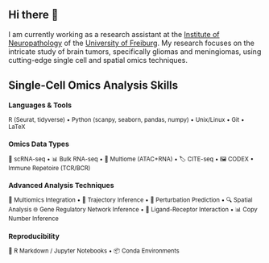 ## Hi there 👋
I am currently working as a research assistant at the [Institute of Neuropathology](https://www.uniklinik-freiburg.de/neuropathology.html) of the [University of Freiburg](https://uni-freiburg.de/en/). My research focuses on the intricate study of brain tumors, specifically gliomas and meningiomas, using cutting-edge single cell and spatial omics techniques. 
## Single-Cell Omics Analysis Skills
<small>

### Languages & Tools
R (Seurat, tidyverse) • Python (scanpy, seaborn, pandas, numpy) • Unix/Linux • Git • LaTeX

### Omics Data Types
🧬 scRNA-seq • 📊 Bulk RNA-seq • 🔗 Multiome (ATAC+RNA) • 🏷️ CITE-seq • 🖼️ CODEX • Immune Repetoire (TCR/BCR)

### Advanced Analysis Techniques
🔗 Multiomics Integration • 🧭 Trajectory Inference • 🔮 Perturbation Prediction • 🔍 Spatial Analysis
🌐 Gene Regulatory Network Inference • 🧩 Ligand-Receptor Interaction • 📊 Copy Number Inference


### Reproducibility
📓 R Markdown / Jupyter Notebooks • 📦 Conda Environments 

<small>
<!--
**niklasbinder/niklasbinder** is a ✨ _special_ ✨ repository because its `README.md` (this file) appears on your GitHub profile.

Here are some ideas to get you started:

- 🔭 I’m currently working on ...
- 🌱 I’m currently learning ...
- 👯 I’m looking to collaborate on ...
- 🤔 I’m looking for help with ...
- 💬 Ask me about ...
- 📫 How to reach me: ...
- 😄 Pronouns: ...
- ⚡ Fun fact: ...
-->
